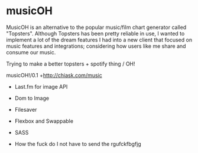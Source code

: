 # musicOH
MusicOH is an alternative to the popular music/film chart generator called "Topsters". Although Topsters has been pretty reliable in use, I wanted to implement a lot of the dream features I had into a new client that focused on music features and integrations; considering how users like me share and consume  our music.

Trying to make a better topsters  + spotify thing / OH!

musicOH!/0.1 +http://chiask.com/music

* Last.fm for image API
* Dom to Image
* Filesaver
* Flexbox and Swappable
* SASS


* How the fuck do I not have to send the rgufckfbgfjg 